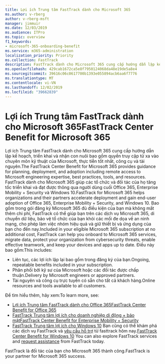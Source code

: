 ```yaml
---
title: Lợi ích Trung tâm FastTrack dành cho Microsoft 365
ms.author: v-rberg
author: v-rberg-msft
manager: jimmuir
ms.date: 12/03/2019
ms.audience: ITPro
ms.topic: overview
f1_keywords:
- microsoft-365-onboarding-benefit
ms.service: m365-administration
localization_priority: Priority
ms.collection: FastTrack
description: FastTrack dành cho Microsoft 365 cung cấp hướng dẫn lập kế hoạch, triển khai và nhận con nuôi bao gồm cả truy cập từ xa vào chuyên môn kỹ thuật của Microsoft, thực tiễn tốt nhất, công cụ và tài nguyên. FastTrack dành cho Microsoft 365 giúp các tổ chức và đối tác của họ đẩy nhanh triển khai và nhận được thông qua người dùng cuối Office 365, Windows 10 và Enterprise Mobility + Security.
ms.openlocfilehash: 429cab1672ca5e8f7950124068da48e19de5a8e4
ms.sourcegitcommit: 39616c06c0617700b1393e055894acb6aa6f7776
ms.translationtype: MT
ms.contentlocale: vi-VN
ms.lasthandoff: 12/02/2019
ms.locfileid: "39662839"
---
```

# <a name="fasttrack-center-benefit-for-microsoft-365"></a><span data-ttu-id="5c87c-104">Lợi ích Trung tâm FastTrack dành cho Microsoft 365</span><span class="sxs-lookup"><span data-stu-id="5c87c-104">FastTrack Center Benefit for Microsoft 365</span></span>

<span data-ttu-id="5c87c-105">Lợi ích Trung tâm FastTrack dành cho Microsoft 365 cung cấp hướng dẫn lập kế hoạch, triển khai và nhận con nuôi bao gồm quyền truy cập từ xa vào chuyên môn kỹ thuật của Microsoft, thực tiễn tốt nhất, công cụ và tài nguyên.</span><span class="sxs-lookup"><span data-stu-id="5c87c-105">The FastTrack Center Benefit for Microsoft 365 provides guidance for planning, deployment, and adoption including remote access to Microsoft engineering expertise, best practices, tools, and resources.</span></span> <span data-ttu-id="5c87c-106">FastTrack dành cho Microsoft 365 giúp các tổ chức và đối tác của họ tăng tốc triển khai và đạt được thông qua người dùng cuối Office 365, Enterprise Mobility + Security và Windows 10.</span><span class="sxs-lookup"><span data-stu-id="5c87c-106">FastTrack for Microsoft 365 helps organizations and their partners accelerate deployment and gain end-user adoption of Office 365, Enterprise Mobility + Security, and Windows 10.</span></span> <span data-ttu-id="5c87c-107">Bao gồm trong gói đăng ký Microsoft 365 đủ điều kiện của bạn mà không mất thêm chi phí, FastTrack có thể giúp bạn trên các dịch vụ Microsoft 365, di chuyển dữ liệu, bảo vệ tổ chức của bạn khỏi các mối đe dọa về an ninh mạng, cho phép làm việc nhóm hiệu quả và giữ thiết bị và ứng dụng của bạn cho đến nay.</span><span class="sxs-lookup"><span data-stu-id="5c87c-107">Included in your eligible Microsoft 365 subscription at no additional cost, FastTrack can help you onboard to Microsoft 365 services, migrate data, protect your organization from cybersecurity threats, enable effective teamwork, and keep your devices and apps up to date.</span></span> <span data-ttu-id="5c87c-108">Điều này bao gồm:</span><span class="sxs-lookup"><span data-stu-id="5c87c-108">This includes:</span></span>

- <span data-ttu-id="5c87c-109">Liên tục, các lợi ích lặp lại bao gồm trong đăng ký của bạn.</span><span class="sxs-lookup"><span data-stu-id="5c87c-109">Ongoing, repeatable benefits included in your subscription.</span></span>
- <span data-ttu-id="5c87c-110">Phân phối bởi kỹ sư của Microsoft hoặc các đối tác được chấp thuận.</span><span class="sxs-lookup"><span data-stu-id="5c87c-110">Delivery by Microsoft engineers or approved partners.</span></span>
- <span data-ttu-id="5c87c-111">Tài nguyên và công cụ trực tuyến có sẵn cho tất cả khách hàng.</span><span class="sxs-lookup"><span data-stu-id="5c87c-111">Online resources and tools available to all customers.</span></span>
  
<span data-ttu-id="5c87c-112">Để tìm hiểu thêm, hãy xem:</span><span class="sxs-lookup"><span data-stu-id="5c87c-112">To learn more, see:</span></span>

- [<span data-ttu-id="5c87c-113">Lợi ích Trung tâm FastTrack dành cho Office 365</span><span class="sxs-lookup"><span data-stu-id="5c87c-113">FastTrack Center Benefit for Office 365</span></span>](O365-fasttrack-benefit-for-office-365.md) 
- [<span data-ttu-id="5c87c-114">FastTrack Trung tâm lợi ích cho doanh nghiệp di động + bảo mật</span><span class="sxs-lookup"><span data-stu-id="5c87c-114">FastTrack Center Benefit for Enterprise Mobility + Security</span></span>](EMS-fasttrack-benefit-for-EMS.md)
- <span data-ttu-id="5c87c-115">[FastTrack Trung tâm lợi ích cho Windows 10](Win-10-fasttrack-benefit-for-Windows-10.md) Bạn cũng có thể khám phá các dịch vụ FastTrack và [yêu cầu hỗ trợ](https://go.microsoft.com/fwlink/p/?LinkId=2003903) từ fasttrack hôm nay.</span><span class="sxs-lookup"><span data-stu-id="5c87c-115">[FastTrack Center Benefit for Windows 10](Win-10-fasttrack-benefit-for-Windows-10.md) You can also explore FastTrack services and [request assistance](https://go.microsoft.com/fwlink/p/?LinkId=2003903) from FastTrack today.</span></span>

<span data-ttu-id="5c87c-116">FastTrack là đối tác của bạn cho Microsoft 365 thành công.</span><span class="sxs-lookup"><span data-stu-id="5c87c-116">FastTrack is your partner for Microsoft 365 success.</span></span>
  
  

 